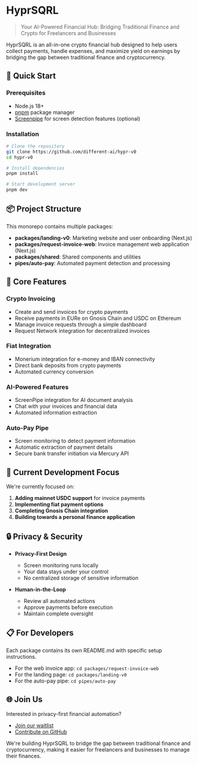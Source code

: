 # HyprSQRL

> Your AI-Powered Financial Hub: Bridging Traditional Finance and Crypto for Freelancers and Businesses

HyprSQRL is an all-in-one crypto financial hub designed to help users collect payments, handle expenses, and maximize yield on earnings by bridging the gap between traditional finance and cryptocurrency.

## 🚀 Quick Start

### Prerequisites
- Node.js 18+
- [pnpm](https://pnpm.io/installation) package manager
- [Screenpipe](https://screenpi.pe/) for screen detection features (optional)

### Installation

```bash
# Clone the repository
git clone https://github.com/different-ai/hypr-v0
cd hypr-v0

# Install dependencies
pnpm install

# Start development server
pnpm dev
```

## 📦 Project Structure

This monorepo contains multiple packages:

- **packages/landing-v0**: Marketing website and user onboarding (Next.js)
- **packages/request-invoice-web**: Invoice management web application (Next.js)
- **packages/shared**: Shared components and utilities
- **pipes/auto-pay**: Automated payment detection and processing

## 🎯 Core Features

### Crypto Invoicing
- Create and send invoices for crypto payments
- Receive payments in EURe on Gnosis Chain and USDC on Ethereum
- Manage invoice requests through a simple dashboard
- Request Network integration for decentralized invoices

### Fiat Integration
- Monerium integration for e-money and IBAN connectivity
- Direct bank deposits from crypto payments
- Automated currency conversion

### AI-Powered Features
- ScreenPipe integration for AI document analysis
- Chat with your invoices and financial data
- Automated information extraction

### Auto-Pay Pipe
- Screen monitoring to detect payment information
- Automatic extraction of payment details
- Secure bank transfer initiation via Mercury API

## 🚧 Current Development Focus

We're currently focused on:

1. **Adding mainnet USDC support** for invoice payments
2. **Implementing fiat payment options**
3. **Completing Gnosis Chain integration**
4. **Building towards a personal finance application**

## 🔒 Privacy & Security

- **Privacy-First Design**
  - Screen monitoring runs locally
  - Your data stays under your control
  - No centralized storage of sensitive information

- **Human-in-the-Loop**
  - Review all automated actions
  - Approve payments before execution
  - Maintain complete oversight

## 📋 For Developers

Each package contains its own README.md with specific setup instructions.

- For the web invoice app: `cd packages/request-invoice-web`
- For the landing page: `cd packages/landing-v0`
- For the auto-pay pipe: `cd pipes/auto-pay`

## 🌐 Join Us

Interested in privacy-first financial automation?
- [Join our waitlist](https://hyprsqrl.com)
- [Contribute on GitHub](https://github.com/different-ai/hypr-v0)

We're building HyprSQRL to bridge the gap between traditional finance and cryptocurrency, making it easier for freelancers and businesses to manage their finances.